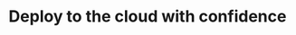 ---
title: Deploy to the cloud with confidence
eyebrow: Nuxt starter
description: Nuxt.js is a framework that makes it easy to build universal Vue.js applications. You can create server-rendered applications that are optimized for search engines and social media platforms.
image:
  src: https://res.cloudinary.com/tibor/image/upload/v1734364498/kai-oberhauser-BKAaLmT0tIs-unsplash_khbyzd.jpg
  alt: Role of tape
cta:
  primary:
    name: Get Started
    url: '#'
  secondary:
    name: Learn more
    url: '#'
projects:
  title: Projects
  description: >-
    This description field is fully **markdown** and can be coupled intro a what you see is what you get markdown field for this type of string data.
---